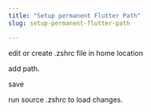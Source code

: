 ```yaml
---
title: "Setup permanent Flutter Path"
slug: setup-permanent-flutter-path

---
```


edit or create .zshrc file in home location

add path.

save

run source .zshrc to load changes.